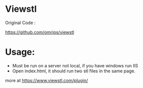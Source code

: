 # Viewstl

Original Code :

https://github.com/omrips/viewstl

Usage:
================
  * Must be run on a server not local, if you have windows run IIS
  * Open index.html, it should run two stl files in the same page.



more at https://www.viewstl.com/plugin/
